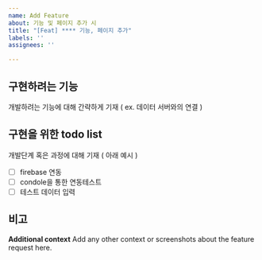 ```yaml
---
name: Add Feature
about: 기능 및 페이지 추가 시
title: "[Feat] **** 기능, 페이지 추가"
labels: ''
assignees: ''

---
```


구현하려는 기능
------------------
개발하려는 기능에 대해 간략하게 기재
( ex. 데이터 서버와의 연결 )

구현을 위한 todo list
------------------
개발단계 혹은 과정에 대해 기재 ( 아래 예시 )
- [ ] firebase 연동 
- [ ] condole을 통한 연동테스트
- [ ] 테스트 데이터 입력

비고
------------------

**Additional context**
Add any other context or screenshots about the feature request here.
